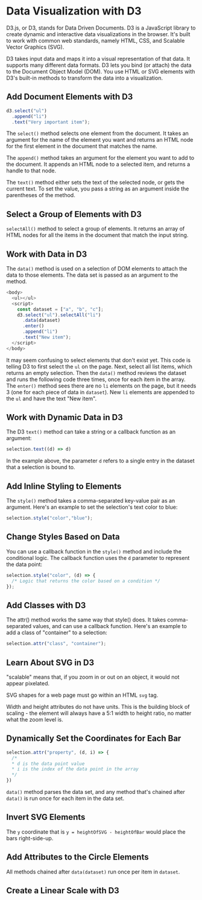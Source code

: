 # Data Visualization with D3
D3.js, or D3, stands for Data Driven Documents. D3 is a JavaScript library to create dynamic and interactive data visualizations in the browser. It's built to work with common web standards, namely HTML, CSS, and Scalable Vector Graphics (SVG).

D3 takes input data and maps it into a visual representation of that data. It supports many different data formats. D3 lets you bind (or attach) the data to the Document Object Model (DOM). You use HTML or SVG elements with D3's built-in methods to transform the data into a visualization.

## Add Document Elements with D3
```javascript
d3.select("ul")
  .append("li")
  .text("Very important item");
```
The `select()` method selects one element from the document. It takes an argument for the name of the element you want and returns an HTML node for the first element in the document that matches the name.

The `append()` method takes an argument for the element you want to add to the document. It appends an HTML node to a selected item, and returns a handle to that node.

The `text()` method either sets the text of the selected node, or gets the current text. To set the value, you pass a string as an argument inside the parentheses of the method.

## Select a Group of Elements with D3
`selectAll()` method to select a group of elements. It returns an array of HTML nodes for all the items in the document that match the input string.

## Work with Data in D3
The `data()` method is used on a selection of DOM elements to attach the data to those elements. The data set is passed as an argument to the method.
```javascript
<body>
  <ul></ul>
  <script>
    const dataset = ["a", "b", "c"];
    d3.select("ul").selectAll("li")
      .data(dataset)
      .enter()
      .append("li")
      .text("New item");
  </script>
</body>
```
It may seem confusing to select elements that don't exist yet. This code is telling D3 to first select the `ul` on the page. Next, select all list items, which returns an empty selection. Then the `data()` method reviews the dataset and runs the following code three times, once for each item in the array. The `enter()` method sees there are no `li` elements on the page, but it needs 3 (one for each piece of data in `dataset`). New `li` elements are appended to the `ul` and have the text "New item".

## Work with Dynamic Data in D3
The D3 `text()` method can take a string or a callback function as an argument:
```javascript
selection.text((d) => d)
```
In the example above, the parameter `d` refers to a single entry in the dataset that a selection is bound to.

## Add Inline Styling to Elements
The `style()` method takes a comma-separated key-value pair as an argument. Here's an example to set the selection's text color to blue:
```javascript
selection.style("color","blue");
```
## Change Styles Based on Data
You can use a callback function in the `style()` method and include the conditional logic. The callback function uses the `d` parameter to represent the data point:

```javascript
selection.style("color", (d) => {
  /* Logic that returns the color based on a condition */
});
```
## Add Classes with D3
The attr() method works the same way that style() does. It takes comma-separated values, and can use a callback function. Here's an example to add a class of "container" to a selection:
```javascript
selection.attr("class", "container");
```
## Learn About SVG in D3
"scalable" means that, if you zoom in or out on an object, it would not appear pixelated.

SVG shapes for a web page must go within an HTML `svg` tag.

Width and height attributes do not have units. This is the building block of scaling - the element will always have a 5:1 width to height ratio, no matter what the zoom level is.

## Dynamically Set the Coordinates for Each Bar
```javascript
selection.attr("property", (d, i) => {
  /* 
  * d is the data point value
  * i is the index of the data point in the array
  */
})
```
`data()` method parses the data set, and any method that's chained after `data()` is run once for each item in the data set.
## Invert SVG Elements
The `y` coordinate that is `y = heightOfSVG - heightOfBar` would place the bars right-side-up.
## Add Attributes to the Circle Elements
All methods chained after `data(dataset)` run once per item in `dataset`.
## Create a Linear Scale with D3
